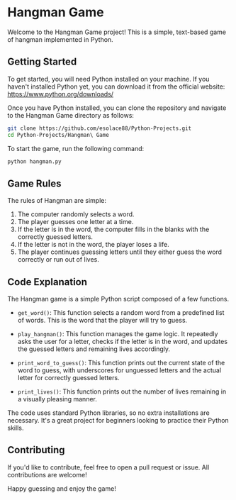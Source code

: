 # Hangman Game

Welcome to the Hangman Game project! This is a simple, text-based game of hangman implemented in Python.

## Getting Started

To get started, you will need Python installed on your machine. If you haven't installed Python yet, you can download it from the official website: https://www.python.org/downloads/

Once you have Python installed, you can clone the repository and navigate to the Hangman Game directory as follows:

```bash
git clone https://github.com/esolace88/Python-Projects.git
cd Python-Projects/Hangman\ Game
```

To start the game, run the following command:

```bash
python hangman.py
```

## Game Rules

The rules of Hangman are simple:

1. The computer randomly selects a word.
2. The player guesses one letter at a time.
3. If the letter is in the word, the computer fills in the blanks with the correctly guessed letters.
4. If the letter is not in the word, the player loses a life.
5. The player continues guessing letters until they either guess the word correctly or run out of lives.

## Code Explanation

The Hangman game is a simple Python script composed of a few functions.

- `get_word()`: This function selects a random word from a predefined list of words. This is the word that the player will try to guess.

- `play_hangman()`: This function manages the game logic. It repeatedly asks the user for a letter, checks if the letter is in the word, and updates the guessed letters and remaining lives accordingly.

- `print_word_to_guess()`: This function prints out the current state of the word to guess, with underscores for unguessed letters and the actual letter for correctly guessed letters.

- `print_lives()`: This function prints out the number of lives remaining in a visually pleasing manner.

The code uses standard Python libraries, so no extra installations are necessary. It's a great project for beginners looking to practice their Python skills.

## Contributing

If you'd like to contribute, feel free to open a pull request or issue. All contributions are welcome!

Happy guessing and enjoy the game!

